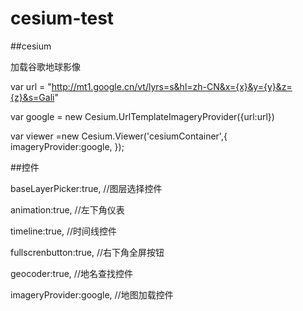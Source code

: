 # cesium-test

##cesium

  加载谷歌地球影像
  
  var url = "http://mt1.google.cn/vt/lyrs=s&hl=zh-CN&x={x}&y={y}&z={z}&s=Gali"
  
  var google = new Cesium.UrlTemplateImageryProvider({url:url})
  
  
  var viewer =new Cesium.Viewer('cesiumContainer',{
        imageryProvider:google,
        });
  
  
##控件

  baseLayerPicker:true,    //图层选择控件
  
  animation:true,          //左下角仪表
  
  timeline:true,           //时间线控件
  
  fullscrenbutton:true,    //右下角全屏按钮
  
  geocoder:true,           //地名查找控件
  
  imageryProvider:google,   //地图加载控件
  
